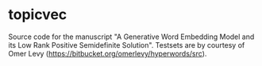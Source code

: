 # topicvec
Source code for the manuscript "A Generative Word Embedding Model and its Low Rank Positive Semidefinite Solution".
Testsets are by courtesy of Omer Levy (https://bitbucket.org/omerlevy/hyperwords/src).
